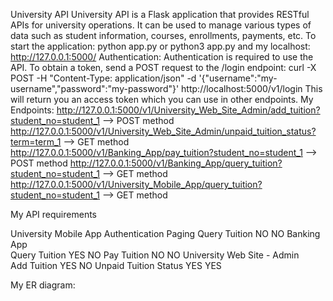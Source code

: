 University API
University API is a Flask application that provides RESTful APIs for university operations. It can be used to manage various types of data such as student information, courses, enrollments, payments, etc.
To start the application:
python app.py or python3 app.py
and my localhost: http://127.0.0.1:5000/
Authentication:
Authentication is required to use the API. To obtain a token, send a POST request to the /login endpoint:
curl -X POST -H "Content-Type: application/json" -d '{"username":"my-username","password":"my-password"}' http://localhost:5000/v1/login
This will return you an access token which you can use in other endpoints.
My Endpoints:
http://127.0.0.1:5000/v1/University_Web_Site_Admin/add_tuition?student_no=student_1 --> POST method
http://127.0.0.1:5000/v1/University_Web_Site_Admin/unpaid_tuition_status?term=term_1 --> GET method
http://127.0.0.1:5000/v1/Banking_App/pay_tuition?student_no=student_1 --> POST method
http://127.0.0.1:5000/v1/Banking_App/query_tuition?student_no=student_1 --> GET method
http://127.0.0.1:5000/v1/University_Mobile_App/query_tuition?student_no=student_1 --> GET method

My API requirements
 
University Mobile App 	Authentication	Paging
Query Tuition	                NO	       NO
Banking App 		
Query Tuition	                YES	       NO
Pay Tuition	                  NO	       NO
University Web Site - Admin		
Add Tuition	                  YES	       NO
Unpaid Tuition Status	        YES	      YES


My ER diagram:

